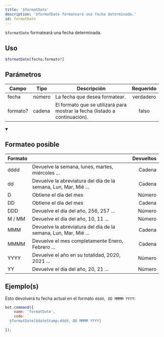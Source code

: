 ```yaml
---
title: '$formatDate'
description: '$formatDate formateará una fecha determinada.'
id: formatDate
---
```


`$formatDate` formateará una fecha determinada.

## Uso

```php
$formatDate[fecha;formato?]
```

## Parámetros

| Campo    | Tipo   | Descripción                                                                 | Requerido |
| -------- | ------ | --------------------------------------------------------------------------- |:---------:|
| fecha    | número | La fecha que desea formatear.                                               | verdadero |
| formato? | cadena | El formato que se utilizará para mostrar la fecha (listado a continuación). |   falso   |

<details open>
  <summary> <h2> Formateo posible </h2></summary>

| Formato |                                                                 | Devueltos |
| ------- | --------------------------------------------------------------- | ---------:|
| dddd    | Devuelve la semana, lunes, martes, miércoles ...                |    Cadena |
| dd      | Devuelve la abreviatura del día de la semana, Lun, Mar, Mié ... |    Cadena |
| D       | Obtiene el día del mes                                          |    Número |
| DD      | Obtiene el día del mes                                          |    Cadena |
| DDD     | Devuelve el día del año, 256, 257 ...                           |    Número |
| M / MM  | Devuelve el día del año, 10, 11 ...                             |    Número |
| MMM     | Devuelve la abreviatura del día de la semana, Lun, Mar, Mié ... |    Cadena |
| MMMM    | Devuelve el mes completamente Enero, Febrero ...                |    Cadena |
| YYYY    | Devuelve el año en su totalidad, 2020, 2021 ...                 |    Número |
| YY      | Devuelve el día del año, 20, 21 ...                             |    Número |

</details>

## Ejemplo(s)

Esto devolverá tu fecha actual en el formato `dddd, DD MMMM YYYY`:

```javascript
bot.command({
    name: 'formatDate',
    code: `
  $formatDate[$dateStamp;dddd, DD MMMM YYYY]
  `
});
```
